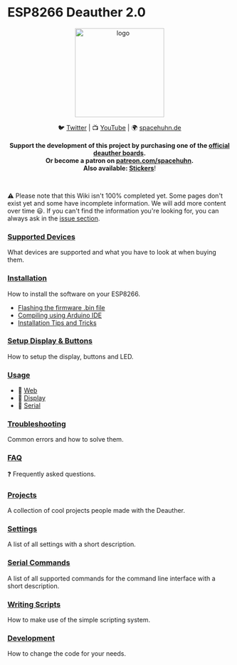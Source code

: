 # ESP8266 Deauther 2.0

<p align="center"><img alt="logo" src="https://raw.githubusercontent.com/spacehuhn/esp8266_deauther/master/img/deauther_logo.png" width="200"></p>

<p align="center">
🐦 <a href="https://twitter.com/spacehuhn">Twitter</a>
| 📺 <a href="https://www.youtube.com/channel/UCFmjA6dnjv-phqrFACyI8tw">YouTube</a>
| 🌍 <a href="https://spacehuhn.de">spacehuhn.de</a><br/>
<br />
<b>Support the development of this project by purchasing one of the <a href="https://github.com/spacehuhn/esp8266_deauther/wiki/Supported-Devices">official deauther boards</a>.<br/>Or become a patron on <a href="https://patreon.com/spacehuhn" target="_blank">patreon.com/spacehuhn</a>.<br>
Also available: <a href="https://www.tindie.com/products/Spacehuhn/spacehuhn-stickers/">Stickers</a></b>!
</p>
<br>

⚠️ Please note that this Wiki isn't 100% completed yet. Some pages don't exist yet and some have incomplete information. We will add more content over time 😃. If you can't find the information you're looking for, you can always ask in the [issue section](https://github.com/spacehuhn/esp8266_deauther/issues).  

### [Supported Devices](https://github.com/spacehuhn/esp8266_deauther/wiki/Supported-Devices)
What devices are supported and what you have to look at when buying them.  

### [Installation](https://github.com/spacehuhn/esp8266_deauther/wiki/Installation)
How to install the software on your ESP8266.  
- [Flashing the firmware .bin file](https://github.com/spacehuhn/esp8266_deauther/wiki/Installation#flashing-the-firmware-bin-file)
- [Compiling using Arduino IDE](https://github.com/spacehuhn/esp8266_deauther/wiki/Installation#compiling-using-arduino-ide)
- [Installation Tips and Tricks](https://github.com/spacehuhn/esp8266_deauther/wiki/Installation#installation-tips-and-tricks)

### [Setup Display & Buttons](https://github.com/spacehuhn/esp8266_deauther/wiki/Setup-Display-&-Buttons)
How to setup the display, buttons and LED.  

### [Usage](https://github.com/spacehuhn/esp8266_deauther/wiki/Usage)
- 📳 [Web](https://github.com/spacehuhn/esp8266_deauther/wiki/Web)
- 🎦 [Display](https://github.com/spacehuhn/esp8266_deauther/wiki/Display)
- 🔡 [Serial](https://github.com/spacehuhn/esp8266_deauther/wiki/Serial)

### [Troubleshooting](https://github.com/spacehuhn/esp8266_deauther/wiki/Troubleshooting)
Common errors and how to solve them.  

### [FAQ](https://github.com/spacehuhn/esp8266_deauther/wiki/FAQ) 
❓ Frequently asked questions.  

### [Projects](https://github.com/spacehuhn/esp8266_deauther/wiki/Projects)
A collection of cool projects people made with the Deauther.  

### [Settings](https://github.com/spacehuhn/esp8266_deauther/master/settings.md)
A list of all settings with a short description.  

### [Serial Commands](https://github.com/spacehuhn/esp8266_deauther/blob/master/serialcommands.md)
A list of all supported commands for the command line interface with a short description.  

### [Writing Scripts](https://github.com/spacehuhn/esp8266_deauther/wiki/Writing-Scripts)
How to make use of the simple scripting system.  

### [Development](https://github.com/spacehuhn/esp8266_deauther/wiki/Development)
How to change the code for your needs.  
